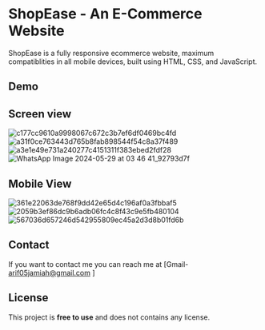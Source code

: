 # ShopEase - An E-Commerce Website

ShopEase is a fully responsive ecommerce website, maximum compatiblities in all mobile devices, built using HTML, CSS, and JavaScript.

## Demo
## Screen view
![c177cc9610a9998067c672c3b7ef6df0469bc4fd](https://github.com/arif05khan/ShopEase-E-Commerce-Websitete-/assets/105239918/d0c7025e-197b-4cb5-a329-b50ab348bf44)
![a31f0ce763443d765b8fab898544f54c8a37f489](https://github.com/arif05khan/ShopEase-E-Commerce-Websitete-/assets/105239918/671bde36-a98a-432c-a974-a730dd5733b2)
![a3e1e49e731a240277c4151311f383ebed2fdf28](https://github.com/arif05khan/ShopEase-E-Commerce-Websitete-/assets/105239918/3ef03d6f-cd3a-4095-9fd8-1b3366dc05a2)
![WhatsApp Image 2024-05-29 at 03 46 41_92793d7f](https://github.com/arif05khan/ShopEase-E-Commerce-Websitete-/assets/105239918/f1ab6109-56f7-4c07-8620-10f4b5bca198)

## Mobile View
![361e22063de768f9dd42e65d4c196af0a3fbbaf5](https://github.com/arif05khan/ShopEase-E-Commerce-Websitete-/assets/105239918/1cff249b-682c-4c9a-a5db-5b40d561ac7b)
![2059b3ef86dc9b6adb06fc4c8f43c9e5fb480104](https://github.com/arif05khan/ShopEase-E-Commerce-Websitete-/assets/105239918/5d14da7a-b447-4469-ab95-23433b01377c)
![567036d657246d542955809ec45a2d3d8b01fd6b](https://github.com/arif05khan/ShopEase-E-Commerce-Websitete-/assets/105239918/90b4f5ec-46cc-4130-807f-0ef303ef8227)



## Contact
If you want to contact me you can reach me at [Gmail- arif05jamiah@gmail.com ]

## License

This project is **free to use** and does not contains any license.

